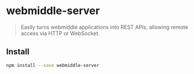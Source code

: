 # webmiddle-server

> Easily turns webmiddle applications into REST APIs, allowing remote access via HTTP or WebSocket.

## Install

```bash
npm install --save webmiddle-server
```
